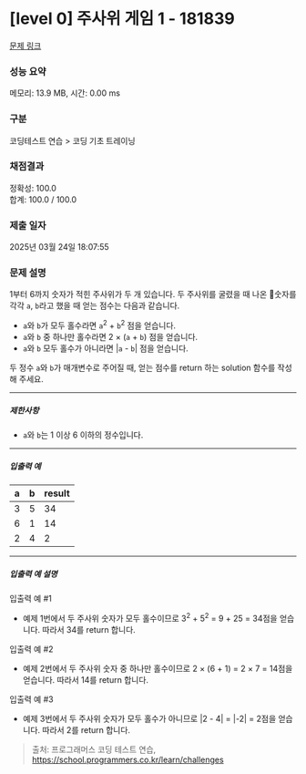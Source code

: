 # [level 0] 주사위 게임 1 - 181839 

[문제 링크](https://school.programmers.co.kr/learn/courses/30/lessons/181839?language=ruby) 

### 성능 요약

메모리: 13.9 MB, 시간: 0.00 ms

### 구분

코딩테스트 연습 > 코딩 기초 트레이닝

### 채점결과

정확성: 100.0<br/>합계: 100.0 / 100.0

### 제출 일자

2025년 03월 24일 18:07:55

### 문제 설명

<p style="user-select: auto !important;">1부터 6까지 숫자가 적힌 주사위가 두 개 있습니다. 두 주사위를 굴렸을 때 나온 숫자를 각각 <code style="user-select: auto !important;">a</code>, <code style="user-select: auto !important;">b</code>라고 했을 때 얻는 점수는 다음과 같습니다.</p>

<ul style="user-select: auto !important;">
<li style="user-select: auto !important;"><code style="user-select: auto !important;">a</code>와 <code style="user-select: auto !important;">b</code>가 모두 홀수라면 <code style="user-select: auto !important;">a</code><sup style="user-select: auto !important;">2</sup> + <code style="user-select: auto !important;">b</code><sup style="user-select: auto !important;">2</sup> 점을 얻습니다.</li>
<li style="user-select: auto !important;"><code style="user-select: auto !important;">a</code>와 <code style="user-select: auto !important;">b</code> 중 하나만 홀수라면 2 × (<code style="user-select: auto !important;">a</code> + <code style="user-select: auto !important;">b</code>) 점을 얻습니다.</li>
<li style="user-select: auto !important;"><code style="user-select: auto !important;">a</code>와 <code style="user-select: auto !important;">b</code> 모두 홀수가 아니라면 |<code style="user-select: auto !important;">a</code> - <code style="user-select: auto !important;">b</code>| 점을 얻습니다.</li>
</ul>

<p style="user-select: auto !important;">두 정수 <code style="user-select: auto !important;">a</code>와 <code style="user-select: auto !important;">b</code>가 매개변수로 주어질 때, 얻는 점수를 return 하는 solution 함수를 작성해 주세요.</p>

<hr style="user-select: auto !important;">

<h5 style="user-select: auto !important;">제한사항</h5>

<ul style="user-select: auto !important;">
<li style="user-select: auto !important;"><code style="user-select: auto !important;">a</code>와 <code style="user-select: auto !important;">b</code>는 1 이상 6 이하의 정수입니다.</li>
</ul>

<hr style="user-select: auto !important;">

<h5 style="user-select: auto !important;">입출력 예</h5>
<table class="table" style="user-select: auto !important;">
        <thead style="user-select: auto !important;"><tr style="user-select: auto !important;">
<th style="user-select: auto !important;">a</th>
<th style="user-select: auto !important;">b</th>
<th style="user-select: auto !important;">result</th>
</tr>
</thead>
        <tbody style="user-select: auto !important;"><tr style="user-select: auto !important;">
<td style="user-select: auto !important;">3</td>
<td style="user-select: auto !important;">5</td>
<td style="user-select: auto !important;">34</td>
</tr>
<tr style="user-select: auto !important;">
<td style="user-select: auto !important;">6</td>
<td style="user-select: auto !important;">1</td>
<td style="user-select: auto !important;">14</td>
</tr>
<tr style="user-select: auto !important;">
<td style="user-select: auto !important;">2</td>
<td style="user-select: auto !important;">4</td>
<td style="user-select: auto !important;">2</td>
</tr>
</tbody>
      </table>
<hr style="user-select: auto !important;">

<h5 style="user-select: auto !important;">입출력 예 설명</h5>

<p style="user-select: auto !important;">입출력 예 #1</p>

<ul style="user-select: auto !important;">
<li style="user-select: auto !important;">예제 1번에서 두 주사위 숫자가 모두 홀수이므로 3<sup style="user-select: auto !important;">2</sup> + 5<sup style="user-select: auto !important;">2</sup> = 9 + 25 = 34점을 얻습니다. 따라서 34를 return 합니다.</li>
</ul>

<p style="user-select: auto !important;">입출력 예 #2</p>

<ul style="user-select: auto !important;">
<li style="user-select: auto !important;">예제 2번에서 두 주사위 숫자 중 하나만 홀수이므로 2 × (6 + 1) = 2 × 7 = 14점을 얻습니다. 따라서 14를 return 합니다.</li>
</ul>

<p style="user-select: auto !important;">입출력 예 #3</p>

<ul style="user-select: auto !important;">
<li style="user-select: auto !important;">예제 3번에서 두 주사위 숫자가 모두 홀수가 아니므로 |2 - 4| = |-2| = 2점을 얻습니다. 따라서 2를 return 합니다.</li>
</ul>


> 출처: 프로그래머스 코딩 테스트 연습, https://school.programmers.co.kr/learn/challenges